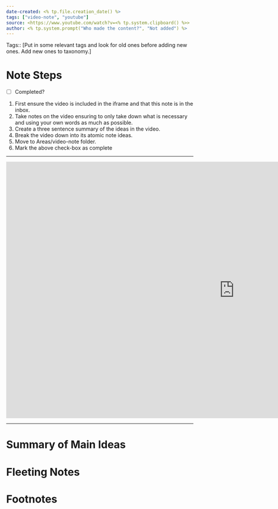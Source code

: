 ```yaml
---
date-created: <% tp.file.creation_date() %>
tags: ["video-note", "youtube"]
source: <https://www.youtube.com/watch?v=<% tp.system.clipboard() %>>
author: <% tp.system.prompt("Who made the content?", "Not added") %>
---
```

Tags:: [Put in some relevant tags and look for old ones before adding new ones. Add new ones to taxonomy.]

# Note Steps

- [ ] Completed?
1) First ensure the video is included in the iframe and that this note is in the inbox.
2) Take notes on the video ensuring to only take down what is necessary and using your own words as much as possible.
3) Create a three sentence summary of the ideas in the video.
4) Break the video down into its atomic note ideas.
5) Move to Areas/video-note folder.
6) Mark the above check-box as complete

---

<iframe width="1228" height="691" src="https://www.youtube.com/embed/<% tp.system.clipboard() %>" frameborder="0" allow="accelerometer; autoplay; clipboard-write; encrypted-media; gyroscope; picture-in-picture; web-share" allowfullscreen></iframe>

---

# Summary of Main Ideas

# Fleeting Notes

# Footnotes